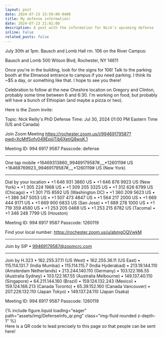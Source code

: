 ```yaml
---
layout: post
date: 2024-07-23 15:59:00-0400
title: My defense information!
date: 2024-07-23 21:01:00
description: A post with the information for Nick's upcoming defense
inline: False
related_posts: false
---
```


July 30th at 1pm.  Bausch and Lomb Hall rm. 106 on the River Campus:

Bausch and Lomb
500 Wilson Blvd, Rochester, NY 14611

Once you're in the building, look for the signs for 106!  Talk to the parking booth at the Elmwood entrance to campus if you need parking. I think its ~$5 a day, or something like that.  I hope to see you there!  

Celebration to follow at the new Cheshire location on Gregory and Clinton, probably some time between 6 and 6:30.  I'm working on food, but probably will have a bunch of Ethiopian (and maybe a pizza or two).



Here is the Zoom invite:


Topic: Nick Reilly's PhD Defense
Time: Jul 30, 2024 01:00 PM Eastern Time (US and Canada)

Join Zoom Meeting
https://rochester.zoom.us/j/99469179587?pwd=XcMtf5ofv049EpjjjTib6XetiQ8wsK.1

Meeting ID: 994 6917 9587
Passcode: defense

---

One tap mobile
+16469313860,,99469179587#,,,,*1260119# US
+16468769923,,99469179587#,,,,*1260119# US (New York)

---

Dial by your location
• +1 646 931 3860 US
• +1 646 876 9923 US (New York)
• +1 305 224 1968 US
• +1 309 205 3325 US
• +1 312 626 6799 US (Chicago)
• +1 301 715 8592 US (Washington DC)
• +1 360 209 5623 US
• +1 386 347 5053 US
• +1 507 473 4847 US
• +1 564 217 2000 US
• +1 669 444 9171 US
• +1 669 900 6833 US (San Jose)
• +1 689 278 1000 US
• +1 719 359 4580 US
• +1 253 205 0468 US
• +1 253 215 8782 US (Tacoma)
• +1 346 248 7799 US (Houston)

Meeting ID: 994 6917 9587
Passcode: 1260119

Find your local number: https://rochester.zoom.us/u/abmgOQVwkM

---

Join by SIP
• 99469179587@zoomcrc.com

---

Join by H.323
• 162.255.37.11 (US West)
• 162.255.36.11 (US East)
• 115.114.131.7 (India Mumbai)
• 115.114.115.7 (India Hyderabad)
• 213.19.144.110 (Amsterdam Netherlands)
• 213.244.140.110 (Germany)
• 103.122.166.55 (Australia Sydney)
• 103.122.167.55 (Australia Melbourne)
• 149.137.40.110 (Singapore)
• 64.211.144.160 (Brazil)
• 159.124.132.243 (Mexico)
• 159.124.168.213 (Canada Toronto)
• 65.39.152.160 (Canada Vancouver)
• 207.226.132.110 (Japan Tokyo)
• 149.137.24.110 (Japan Osaka)

Meeting ID: 994 6917 9587
Passcode: 1260119



<div class="row mt-3">
    <div class="col-sm mt-3 mt-md-0">
        {% include figure.liquid loading="eager" path="assets/img/DefenseInfo_qr.png" class="img-fluid rounded z-depth-1" %}
    </div>
</div>
<div class="caption">
    Here is a QR code to lead precisely to this page so that people can be sent here!
</div>